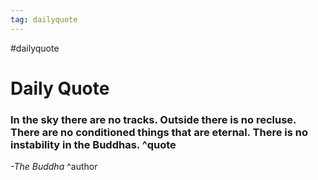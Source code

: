 ```yaml
---
tag: dailyquote
---
```


#dailyquote

# Daily Quote

### In the sky there are no tracks. Outside there is no recluse. There are no conditioned things that are eternal. There is no instability in the Buddhas. ^quote
*-The Buddha* ^author
